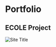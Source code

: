 # Portfolio
## ECOLE Project 
![Site Title](https://github.com/Jun-1108/Portfolio/assets/48702150/218548bf-fc05-4400-81a6-7ee7ac64a352)

